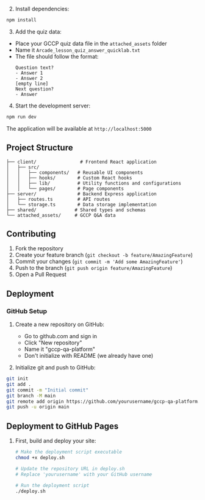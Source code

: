 2. Install dependencies:
```bash
npm install
```

3. Add the quiz data:
- Place your GCCP quiz data file in the `attached_assets` folder
- Name it `Arcade_lesson_quiz_answer_quicklab.txt`
- The file should follow the format:
  ```
  Question text?
  - Answer 1
  - Answer 2
  [empty line]
  Next question?
  - Answer
  ```

4. Start the development server:
```bash
npm run dev
```

The application will be available at `http://localhost:5000`

## Project Structure

```
├── client/                # Frontend React application
│   ├── src/
│   │   ├── components/   # Reusable UI components
│   │   ├── hooks/        # Custom React hooks
│   │   ├── lib/          # Utility functions and configurations
│   │   └── pages/        # Page components
├── server/               # Backend Express application
│   ├── routes.ts         # API routes
│   └── storage.ts        # Data storage implementation
├── shared/              # Shared types and schemas
└── attached_assets/     # GCCP Q&A data
```

## Contributing

1. Fork the repository
2. Create your feature branch (`git checkout -b feature/AmazingFeature`)
3. Commit your changes (`git commit -m 'Add some AmazingFeature'`)
4. Push to the branch (`git push origin feature/AmazingFeature`)
5. Open a Pull Request

## Deployment

### GitHub Setup

1. Create a new repository on GitHub:
   - Go to github.com and sign in
   - Click "New repository"
   - Name it "gccp-qa-platform"
   - Don't initialize with README (we already have one)

2. Initialize git and push to GitHub:
```bash
git init
git add .
git commit -m "Initial commit"
git branch -M main
git remote add origin https://github.com/yourusername/gccp-qa-platform.git
git push -u origin main
```

## Deployment to GitHub Pages

1. First, build and deploy your site:
   ```bash
   # Make the deployment script executable
   chmod +x deploy.sh

   # Update the repository URL in deploy.sh
   # Replace 'yourusername' with your GitHub username

   # Run the deployment script
   ./deploy.sh